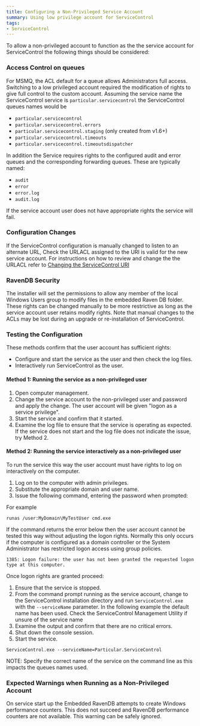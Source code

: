 ```yaml
---
title: Configuring a Non-Privileged Service Account
summary: Using low privilege account for ServiceControl
tags:
- ServiceControl
---
```


To allow a non-privileged account to function as the the service account for ServiceControl the following things should be considered:


### Access Control on queues

For MSMQ, the ACL default for a queue allows Administrators full access. Switching to a low privileged account required the modification of rights to give full control to the custom account. Assuming the service name the ServiceControl service is `particular.servicecontrol` the ServiceControl queues names would be

 * `particular.servicecontrol`
 * `particular.servicecontrol.errors`
 * `particular.servicecontrol.staging` (only created from v1.6+)
 * `particular.servicecontrol.timeouts`
 * `particular.servicecontrol.timeoutsdispatcher`

In addition the Service requires rights to the configured audit and error queues and the corresponding forwarding queues. These are typically named:

 * `audit`
 * `error`
 * `error.log`
 * `audit.log`

If the service account user does not have appropriate rights the service will fail.


### Configuration Changes

If the ServiceControl configuration is manually changed to listen to an alternate URL, Check the URLACL assigned to the URI is valid for the new service account. For instructions on how to review and change the the URLACL refer to [Changing the ServiceControl URI](setting-custom-hostname.md)


### RavenDB Security

The installer will set the permissions to allow any member of the local Windows Users group to modify files in the embedded Raven DB folder. These rights can be changed manually to be more restrictive as long as the service account user retains modify rights. Note that manual changes to the ACLs may be lost during an upgrade or re-installation of ServiceControl.


### Testing the Configuration

These methods confirm that the user account has sufficient rights:

 * Configure and start the service as the user and then check the log files. 
 * Interactively run ServiceControl as the user.


#### Method 1: Running the service as a non-privileged user

 1. Open computer management.
 1. Change the service account to the non-privileged user and password and apply the change. The user account will be given "logon as a service privilege".
 1. Start the service and confirm that it started.
 1. Examine the log file to ensure that the service is operating as expected. If the service does not start and the log file does not indicate the issue, try Method 2.


#### Method 2: Running the service interactively as a non-privileged user

To run the service this way the user account must have rights to log on interactively on the computer.
 
 1. Log on to the computer with admin privileges.
 1. Substitute the appropriate domain and user name.
 1. Issue the following command, entering the password when prompted:

For example

```dos
runas /user:MyDomain\MyTestUser cmd.exe
```

If the command returns the error below then the user account cannot be tested this way without adjusting the logon rights. Normally this only occurs if the computer is configured as a domain controller or the System Administrator has restricted logon access using group policies.

```no-highlight
1385: Logon failure: the user has not been granted the requested logon type at this computer.
```

Once logon rights are granted proceed:

 1. Ensure that the service is stopped.
 1. From the command prompt running as the service account, change to the ServiceControl installation directory and run `ServiceControl.exe` with the `--serviceName` parameter. In the following example the default name has been used. Check the ServiceControl Management Utility if unsure of the service name
 1. Examine the output and confirm that there are no critical errors.
 1. Shut down the console session.
 1. Start the service.

```dos
ServiceControl.exe --serviceName=Particular.ServiceControl
```

NOTE: Specify the correct name of the service on the command line as this impacts the queues names used.


### Expected Warnings when Running as a Non-Privileged Account

On service start up the Embedded RavenDB attempts to create Windows performance counters. This does not succeed and RavenDB performance counters are not available. This warning can be safely ignored.